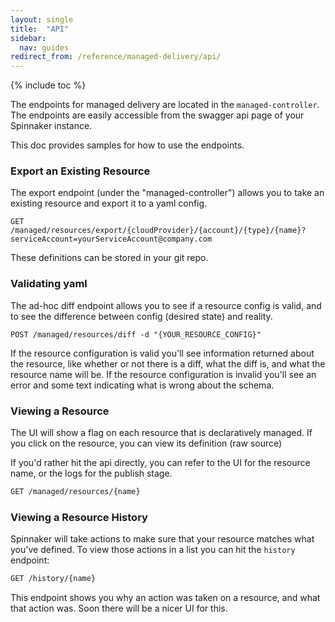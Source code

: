```yaml
---
layout: single
title:  "API"
sidebar:
  nav: guides
redirect_from: /reference/managed-delivery/api/
---
```


{% include toc %}


The endpoints for managed delivery are located in the `managed-controller`.
The endpoints are easily accessible from the swagger api page of your Spinnaker instance.

This doc provides samples for how to use the endpoints.


### Export an Existing Resource

The export endpoint (under the "managed-controller") allows you to take an existing resource and export it to a yaml config.

`GET 
/managed/resources/export/{cloudProvider}/{account}/{type}/{name}?serviceAccount=yourServiceAccount@company.com`

These definitions can be stored in your git repo.


### Validating yaml
 
The ad-hoc diff endpoint allows you to see if a resource config is valid, and to see the difference between config (desired state) and reality.

`POST /managed/resources/diff -d "{YOUR_RESOURCE_CONFIG}"`

If the resource configuration is valid you'll see information returned about the resource, like whether or not there is a diff, what the diff is, and what the resource name will be.
If the resource configuration is invalid you'll see an error and some text indicating what is wrong about the schema.  


### Viewing a Resource

The UI will show a flag on each resource that is declaratively managed. 
If you click on the resource, you can view its definition (raw source)


If you'd rather hit the api directly, you can refer to the UI for the resource name, or the logs for the publish stage. 

```bash
GET /managed/resources/{name}
```

### Viewing a Resource History

Spinnaker will take actions to make sure that your resource matches what you've defined. 
To view those actions in a list you can hit the `history` endpoint:

```bash
GET /history/{name}
```

This endpoint shows you why an action was taken on a resource, and what that action was.
Soon there will be a nicer UI for this.